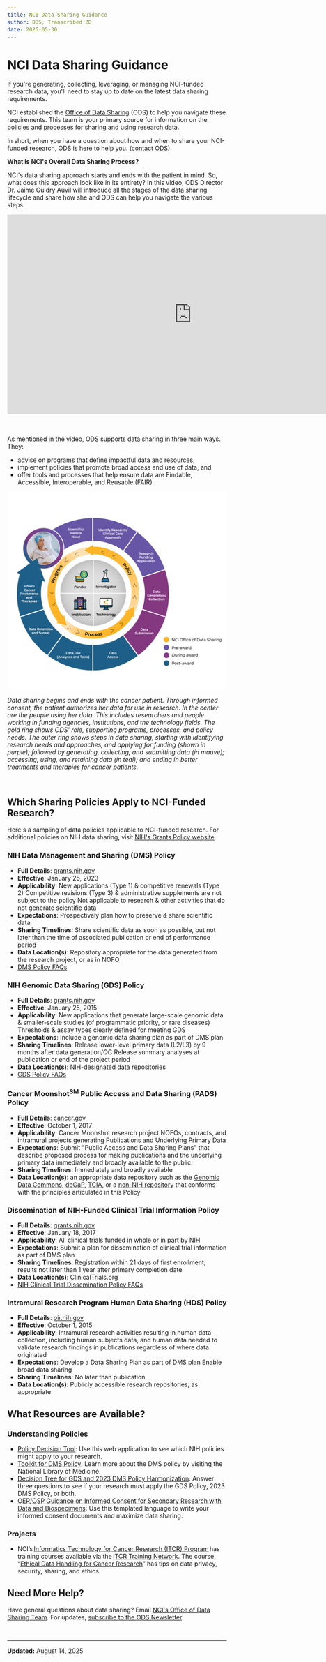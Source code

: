```yaml
---
title: NCI Data Sharing Guidance
author: ODS; Transcribed ZD
date: 2025-05-30
---
```


# NCI Data Sharing Guidance

If you're generating, collecting, leveraging, or managing NCI-funded research data, you'll need to stay up to date on the latest data sharing requirements.

NCI established the [Office of Data Sharing](/post/About/About-ODS) (ODS) to help you navigate these requirements. This team is your primary source for information on the policies and processes for sharing and using research data.

In short, when you have a question about how and when to share your NCI-funded research, ODS is here to help you. ([contact ODS](mailto:NCIOfficeofDataSharing@mail.nih.gov)).

**What is NCI's Overall Data Sharing Process?**

NCI's data sharing approach starts and ends with the patient in mind. So, what does this approach look like in its entirety? In this video, ODS Director Dr. Jaime Guidry Auvil will introduce all the stages of the data sharing lifecycle and share how she and ODS can help you navigate the various steps.

<iframe
  height=458
  width=845
  src="https://nci.rev.vbrick.com/embed?id=a938aa7e-3d6e-4dfa-94b5-18ceae3c179a"
  frameborder="0"
  allowfullscreen
  title="Office of Data Sharing, You, and the Data Sharing Lifecycle">
</iframe>

&nbsp;

As mentioned in the video, ODS supports data sharing in three main ways. They:

- advise on programs that define impactful data and resources,
- implement policies that promote broad access and use of data, and
- offer tools and processes that help ensure data are Findable, Accessible, Interoperable, and Reusable (FAIR).

![Data Sharing Lifecycle Diagram](https://raw.githubusercontent.com/CBIIT/ccdi-ods-content/main/pages/images/custom/ODS-Data-Lifecycle-Wheel.png)

*Data sharing begins and ends with the cancer patient. Through informed consent, the patient authorizes her data for use in research. In the center are the people using her data. This includes researchers and people working in funding agencies, institutions, and the technology fields. The gold ring shows ODS' role, supporting programs, processes, and policy needs. The outer ring shows steps in data sharing, starting with identifying research needs and approaches, and applying for funding (shown in purple); followed by generating, collecting, and submitting data (in mauve); accessing, using, and retaining data (in teal); and ending in better treatments and therapies for cancer patients.*

&nbsp;

## Which Sharing Policies Apply to NCI-Funded Research?

Here's a sampling of data policies applicable to NCI-funded research. For additional policies on NIH data sharing, visit [NIH's Grants Policy website](https://grants.nih.gov/policy-and-compliance/policy-topics/sharing-policies).

### NIH Data Management and Sharing (DMS) Policy

- **Full Details**: [grants.nih.gov](https://grants.nih.gov/policy-and-compliance/policy-topics/sharing-policies/dms)
- **Effective**: January 25, 2023
- **Applicability**: New applications (Type 1) & competitive renewals (Type 2)
Competitive revisions (Type 3) & administrative supplements are not subject to the policy
  Not applicable to research & other activities that do not generate scientific data
- **Expectations**: Prospectively plan how to preserve & share scientific data
- **Sharing Timelines**: Share scientific data as soon as possible, but not later than the time of associated publication or end of performance period
- **Data Location(s)**: Repository appropriate for the data generated from the research project, or as in NOFO
- [DMS Policy FAQs](https://grants.nih.gov/faqs#/data-management-and-sharing-policy.htm)

### NIH Genomic Data Sharing (GDS) Policy

- **Full Details**: [grants.nih.gov](https://grants.nih.gov/policy-and-compliance/policy-topics/sharing-policies/gds)
- **Effective**: January 25, 2015
- **Applicability**: New applications that generate large-scale genomic data & smaller-scale studies (of programmatic priority, or rare diseases)
  Thresholds & assay types clearly defined for meeting GDS
- **Expectations**: Include a genomic data sharing plan as part of DMS plan
- **Sharing Timelines**: Release lower-level primary data (L2/L3) by 9 months after data generation/QC
  Release summary analyses at publication or end of the project period
- **Data Location(s)**: NIH-designated data repositories
- [GDS Policy FAQs](https://grants.nih.gov/faqs#/genomic-data-sharing-policy.htm)

### Cancer Moonshot<sup>SM</sup> Public Access and Data Sharing (PADS) Policy

- **Full Details**: [cancer.gov](https://www.cancer.gov/grants-training/policies-process/nci-policies#:~:text=The%20NCI%20Cancer%20Moonshot%20Public%20Access%20and%20Data%20Sharing%20Policy)
- **Effective**: October 1, 2017
- **Applicability**: Cancer Moonshot research project NOFOs, contracts, and intramural projects generating Publications and Underlying Primary Data
- **Expectations**: Submit "Public Access and Data Sharing Plans" that describe proposed process for making publications and the underlying primary data immediately and broadly available to the public.
- **Sharing Timelines**: Immediately and broadly available
- **Data Location(s)**: an appropriate data repository such as the [Genomic Data Commons](https://gdc.cancer.gov/), [dbGaP](https://www.ncbi.nlm.nih.gov/gap/), [TCIA](http://www.cancerimagingarchive.net/), or a [non-NIH repository](https://grants.nih.gov/policy-and-compliance/policy-topics/sharing-policies/accessing-data/scientific) that conforms with the principles articulated in this Policy

### Dissemination of NIH-Funded Clinical Trial Information Policy

- **Full Details**: [grants.nih.gov](https://grants.nih.gov/policy-and-compliance/policy-topics/clinical-trials/reporting/nih-policy)
- **Effective**: January 18, 2017
- **Applicability**: All clinical trials funded in whole or in part by NIH
- **Expectations**: Submit a plan for dissemination of clinical trial information as part of DMS plan
- **Sharing Timelines**: Registration within 21 days of first enrollment; results not later than 1 year after primary completion date
- **Data Location(s)**: ClinicalTrials.org
- [NIH Clinical Trial Dissemination Policy FAQs](https://grants.nih.gov/policy-and-compliance/policy-topics/clinical-trials/reporting/steps)

### Intramural Research Program Human Data Sharing (HDS) Policy

- **Full Details**: [oir.nih.gov](https://oir.nih.gov/sourcebook/intramural-program-oversight/intramural-data-sharing/human-data-sharing)
- **Effective**: October 1, 2015
- **Applicability**: Intramural research activities resulting in human data collection, including human subjects data, and human data needed to validate research findings in publications regardless of where data originated
- **Expectations**: Develop a Data Sharing Plan as part of DMS plan
  Enable broad data sharing
- **Sharing Timelines**: No later than publication
- **Data Location(s)**: Publicly accessible research repositories, as appropriate

## What Resources are Available?

### Understanding Policies

- [Policy Decision Tool](https://grants.nih.gov/policy-and-compliance/policy-topics/sharing-policies/which-policies-apply-to-my-research): Use this web application to see which NIH policies might apply to your research.
- [Toolkit for DMS Policy](https://www.nnlm.gov/guides/nnlm-toolkit-nih-data-management-and-sharing-policy): Learn more about the DMS policy by visiting the National Library of Medicine.
- [Decision Tree for GDS and 2023 DMS Policy Harmonization](/post/Guidance/genomic-data-sharing): Answer three questions to see if your research must apply the GDS Policy, 2023 DMS Policy, or both.
- [OER/OSP Guidance on Informed Consent for Secondary Research with Data and Biospecimens](https://osp.od.nih.gov/wp-content/uploads/Informed-Consent-Resource-for-Secondary-Research-with-Data-and-Biospecimens.pdf): Use this templated language to write your informed consent documents and maximize data sharing.

### Projects

- NCI’s [Informatics Technology for Cancer Research (ITCR) Program](https://itcr.cancer.gov/) has training courses available via the [ITCR Training Network](https://www.itcrtraining.org/). The course, “[Ethical Data Handling for Cancer Research](https://hutchdatascience.org/Ethical_Data_Handling_for_Cancer_Research/index.html)” has tips on data privacy, security, sharing, and ethics.

## Need More Help?

Have general questions about data sharing? Email [NCI's Office of Data Sharing Team](mailto:NCIOfficeofDataSharing@mail.nih.gov). For updates, [subscribe to the ODS Newsletter](https://public.govdelivery.com/accounts/USNIHNCI/subscriber/new?topic_id=USNIHNCI_332).

&nbsp;  

---

**Updated:** August 14, 2025

